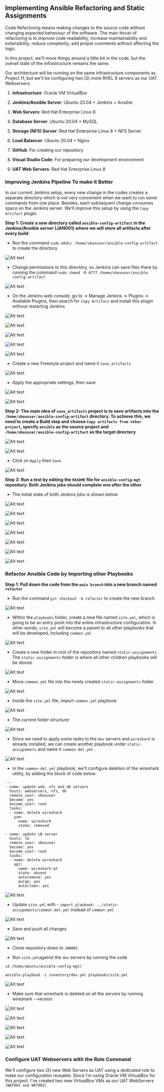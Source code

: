 
## Implementing Ansible Refactoring and Static Assignments

Code Refactoring means making changes to the source code without changing expected behaviour of the software. The main thrust of refactoring is to improve code readability, increase maintainability and extensibility, reduce complexity, add proper comments without affecting the logic. 

In this project, we'll move things around a little bit in the code, but the overall state of the infrastructure remains the same.

Our architecture will be running on the same infrastructure components as Project 11, but we'll be configuring two (2) more RHEL 8 servers as our UAT Webservers:

1. **Infrastructure**: Oracle VM VirtualBox

2. **Jenkins/Ansible Server**: Ubuntu 20.04 + Jenkins + Ansible

3. **Web Servers**: Red Hat Enterprise Linux 8

4. **Database Server**: Ubuntu 20.04 + MySQL

5. **Storage (NFS) Server**: Red Hat Enterprise Linux 8 + NFS Server

6. **Load Balancer**: Ubuntu 20.04 + Nginx

7. **GitHub**: For creating our repository

8. **Visual Studio Code**: For preparing our development environment

9. **UAT Web Servers**: Red Hat Enterprise Linux 8

### Improving Jenkins Pipeline To make it Better

In our current Jenkins setup, every new change in the codes creates a separate directory which is not very convenient when we want to run some commands from one place. Besides, each subsequent change consumes space on the Jenkins server. We'll improve this setup by using the `Copy Artifact` plugin.

**Step 1: Create a new directory called `ansible-config-artifact` in the Jenkins/Ansible server (JAN001) where we will store all artifacts after every build**

- Run the command `sudo mkdir /home/vboxuser/ansible-config-artifact` to create the directory

![Alt text](Images/refac1.png)

- Change permissions to this directory, so Jenkins can save files there by running the command `sudo chmod -R 0777 /home/vboxuser/ansible config-artifact`

![Alt text](Images/refac2.png)

- On the Jenkins web console, go to -> Manage Jenkins -> Plugins -> Available Plugins, then search for `Copy Artifact` and install this plugin without restarting Jenkins

![Alt text](Images/refac3.png)

![Alt text](Images/refac4.png)

![Alt text](Images/refac5.png)

![Alt text](Images/refac6.png)

![Alt text](Images/refac7.png)

- Create a new Freestyle project and name it `save_artifacts`

![Alt text](Images/refac8.png)

- Apply the appropriate settings, then save

![Alt text](Images/refac9.png)

![Alt text](Images/refac10.png)

**Step 2: The main idea of `save_artifacts` project is to save artifacts into the `/home/vboxuser/ansible-config-artifact` directory. To achieve this, we need to create a Build step and choose `Copy artifacts from other project`, specify `ansible` as the source project and `/home/vboxuser/ansible-config-artifact` as the target directory**

![Alt text](Images/refac11.png)

![Alt text](Images/refac12.png)

- Click on `Apply` then `Save`

![Alt text](Images/refac13.png)

**Step 3: Run a test by editing the `README` file for `ansible-config-mgt` repository. Both Jenkins jobs should complete one after the other**

- The initial state of both Jenkins jobs is shown below

![Alt text](Images/refac14.png)

![Alt text](Images/refac15.png)

![Alt text](Images/refac16.png)

![Alt text](Images/refac17.png)

![Alt text](Images/refac18.png)

![Alt text](Images/refac19.png)

![Alt text](Images/refac20.png)

### Refactor Ansible Code by Importing other Playbooks

**Step 1: Pull down the code from the `main branch` into a new branch named `refactor`**

- Run the command `git checkout -b refactor` to create the new branch

![Alt text](Images/refac21.png)

- Within the `playbooks` folder, create a new file named `site.yml`, which is going to be an entry point into the entire infrastructure configuration. In other words, `site.yml` will become a parent to all other playbooks that will be developed, including `common.yml`

![Alt text](Images/refac22.png)

- Create a new folder in root of the repository named `static-assignments` . The `static-assignments` folder is where all other children playbooks will be stored.

![Alt text](Images/refac23.png)

- Move `common.yml` file into the newly created `static-assignments` folder

![Alt text](Images/refac24.png)

- Inside the `site.yml` file, import `common.yml` playbook

![Alt text](Images/refac25.png)

- The current folder structure:

![Alt text](Images/refac26.png)

- Since we need to apply some tasks to the `dev` servers and `wireshark` is already installed, we can create another playbook under `static-assignments` and name it `common-del.yml` . 

![Alt text](Images/refac27.png)

- In the `common-del.yml` playbook, we'll configure deletion of the wireshark utility, by adding the block of code below

```
---
- name: update web, nfs and db servers
  hosts: webservers, nfs, db
  remote_user: vboxuser
  become: yes
  become_user: root
  tasks:
  - name: delete wireshark
    yum:
      name: wireshark
      state: removed

- name: update LB server
  hosts: lb
  remote_user: vboxuser
  become: yes
  become_user: root
  tasks:
  - name: delete wireshark
    apt:
      name: wireshark-qt
      state: absent
      autoremove: yes
      purge: yes
      autoclean: yes

```
![Alt text](Images/refac28.png)

- Update `site.yml` with - `import_playbook: ../static-assignments/common-del.yml` instead of `common.yml`

![Alt text](Images/refac29.png)

- Save and push all changes

![Alt text](Images/refac30.png)

- Clone repository down to `JAN001`



- Run `site.yml`against the `dev` servers by running the code

```
cd /home/ubuntu/ansible-config-mgt/

ansible-playbook -i inventory/dev.yml playbooks/site.yml
```
![Alt text](Images/refac32.png)

- Make sure that wireshark is deleted on all the servers by running wireshark --version

![Alt text](Images/refac33.png)

![Alt text](Images/refac34.png)

![Alt text](Images/refac35.png)

![Alt text](Images/refac36.png)

![Alt text](Images/refac37.png)

### Configure UAT Webservers with the Role Command

We'll configure two (2) new Web Servers as UAT using a dedicated role to make our configuration reusable. Since I'm using Oracle VM VirtualBox for this project. I've created two new VirtualBox VMs as our UAT WebServers `(WAT001 and WAT002)`









    

    

